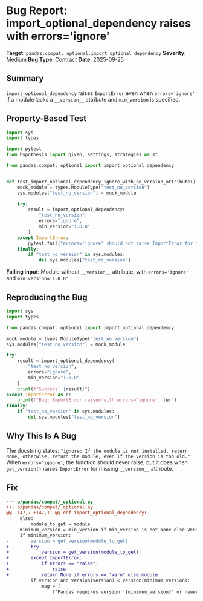 # Bug Report: import_optional_dependency raises with errors='ignore'

**Target**: `pandas.compat._optional.import_optional_dependency`
**Severity**: Medium
**Bug Type**: Contract
**Date**: 2025-09-25

## Summary

`import_optional_dependency` raises `ImportError` even when `errors='ignore'` if a module lacks a `__version__` attribute and `min_version` is specified.

## Property-Based Test

```python
import sys
import types

import pytest
from hypothesis import given, settings, strategies as st

from pandas.compat._optional import import_optional_dependency


def test_import_optional_dependency_ignore_with_no_version_attribute():
    mock_module = types.ModuleType("test_no_version")
    sys.modules["test_no_version"] = mock_module

    try:
        result = import_optional_dependency(
            "test_no_version",
            errors="ignore",
            min_version="1.0.0"
        )
    except ImportError:
        pytest.fail("errors='ignore' should not raise ImportError for missing __version__")
    finally:
        if "test_no_version" in sys.modules:
            del sys.modules["test_no_version"]
```

**Failing input**: Module without `__version__` attribute, with `errors='ignore'` and `min_version='1.0.0'`

## Reproducing the Bug

```python
import sys
import types

from pandas.compat._optional import import_optional_dependency

mock_module = types.ModuleType("test_no_version")
sys.modules["test_no_version"] = mock_module

try:
    result = import_optional_dependency(
        "test_no_version",
        errors="ignore",
        min_version="1.0.0"
    )
    print(f"Success: {result}")
except ImportError as e:
    print(f"Bug: ImportError raised with errors='ignore': {e}")
finally:
    if "test_no_version" in sys.modules:
        del sys.modules["test_no_version"]
```

## Why This Is A Bug

The docstring states: `"ignore: If the module is not installed, return None, otherwise, return the module, even if the version is too old."` When `errors='ignore'`, the function should never raise, but it does when `get_version()` raises `ImportError` for missing `__version__` attribute.

## Fix

```diff
--- a/pandas/compat/_optional.py
+++ b/pandas/compat/_optional.py
@@ -147,7 +147,11 @@ def import_optional_dependency(
     else:
         module_to_get = module
     minimum_version = min_version if min_version is not None else VERSIONS.get(parent)
     if minimum_version:
-        version = get_version(module_to_get)
+        try:
+            version = get_version(module_to_get)
+        except ImportError:
+            if errors == "raise":
+                raise
+            return None if errors == "warn" else module
         if version and Version(version) < Version(minimum_version):
             msg = (
                 f"Pandas requires version '{minimum_version}' or newer of '{parent}' "
```